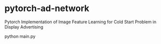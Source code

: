 # pytorch-ad-network
Pytorch Implementation of Image Feature Learning for Cold Start Problem in Display Advertising

python main.py
